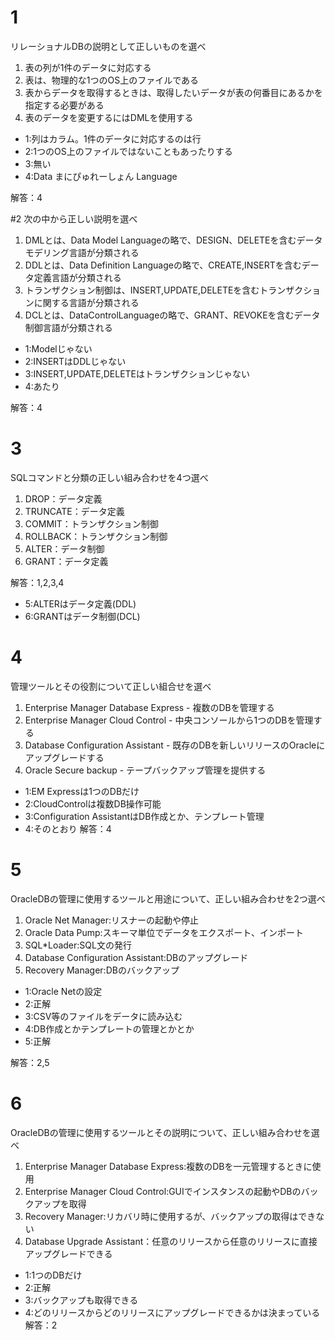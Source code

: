 # 1
リレーショナルDBの説明として正しいものを選べ
1. 表の列が1件のデータに対応する
2. 表は、物理的な1つのOS上のファイルである
3. 表からデータを取得するときは、取得したいデータが表の何番目にあるかを指定する必要がある
4. 表のデータを変更するにはDMLを使用する

* 1:列はカラム。1件のデータに対応するのは行
* 2:1つのOS上のファイルではないこともあったりする
* 3:無い
* 4:Data まにぴゅれーしょん Language

解答：4

#2
次の中から正しい説明を選べ

1. DMLとは、Data Model Languageの略で、DESIGN、DELETEを含むデータモデリング言語が分類される
2. DDLとは、Data Definition Languageの略で、CREATE,INSERTを含むデータ定義言語が分類される
3. トランザクション制御は、INSERT,UPDATE,DELETEを含むトランザクションに関する言語が分類される
4. DCLとは、DataControlLanguageの略で、GRANT、REVOKEを含むデータ制御言語が分類される

* 1:Modelじゃない
* 2:INSERTはDDLじゃない
* 3:INSERT,UPDATE,DELETEはトランザクションじゃない
* 4:あたり

解答：4

# 3
SQLコマンドと分類の正しい組み合わせを4つ選べ
1. DROP：データ定義
2. TRUNCATE：データ定義
3. COMMIT：トランザクション制御
4. ROLLBACK：トランザクション制御
5. ALTER：データ制御
6. GRANT：データ定義


解答：1,2,3,4
* 5:ALTERはデータ定義(DDL)
* 6:GRANTはデータ制御(DCL)

# 4
管理ツールとその役割について正しい組合せを選べ
1. Enterprise Manager Database Express - 複数のDBを管理する
2. Enterprise Manager Cloud Control - 中央コンソールから1つのDBを管理する
3. Database Configuration Assistant - 既存のDBを新しいリリースのOracleにアップグレードする
4. Oracle Secure backup - テープバックアップ管理を提供する

* 1:EM Expressは1つのDBだけ
* 2:CloudControlは複数DB操作可能
* 3:Configuration AssistantはDB作成とか、テンプレート管理
* 4:そのとおり
解答：4


# 5
OracleDBの管理に使用するツールと用途について、正しい組み合わせを2つ選べ
1. Oracle Net Manager:リスナーの起動や停止
2. Oracle Data Pump:スキーマ単位でデータをエクスポート、インポート
3. SQL*Loader:SQL文の発行
4. Database Configuration Assistant:DBのアップグレード
5. Recovery Manager:DBのバックアップ

* 1:Oracle Netの設定
* 2:正解
* 3:CSV等のファイルをデータに読み込む
* 4:DB作成とかテンプレートの管理とかとか
* 5:正解

解答：2,5

# 6
OracleDBの管理に使用するツールとその説明について、正しい組み合わせを選べ
1. Enterprise Manager Database Express:複数のDBを一元管理するときに使用
2. Enterprise Manager Cloud Control:GUIでインスタンスの起動やDBのバックアップを取得
3. Recovery Manager:リカバリ時に使用するが、バックアップの取得はできない
4. Database Upgrade Assistant：任意のリリースから任意のリリースに直接アップグレードできる

* 1:1つのDBだけ
* 2:正解
* 3:バックアップも取得できる
* 4:どのリリースからどのリリースにアップグレードできるかは決まっている
解答：2